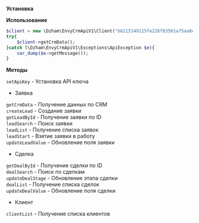 **Установка**

**Использование**

```php
$client = new \Dzham\EnvyCrmApiV1\Client("b6215149115fe226f83561a75aa8e6c6b54aa8c1");
try{ 
    $client->getCrmData();
}catch (\Dzham\EnvyCrmApiV1\Exceptions\ApiException $e){
    var_dump($e->getMessage());
}
```

**Методы**

``setApiKey`` - Установка API ключа
 - Заявка
 
 ``getCrmData`` - Получение данных по CRM  
 ``createLead`` - Создание заявки  
 ``getLeadById`` - Получение заявки по ID  
 ``leadSearch`` - Поиск заявки  
 ``leadList`` - Получение списка заявок  
 ``leadStart`` - Взятие заявки в работу  
 ``updateLeadValue`` - Обновление поля заявки  

 - Сделка
 
  ``getDealById`` - Получение сделки по ID  
  ``dealSearch`` - Поиск по сделкам  
  ``updateDealStage`` - Обновление этапа сделки  
  ``dealList`` - Получение списка сделок  
  ``updateDealValue`` - Обновление поля сделки  
 - Клиент
 
 ``clientList`` - Получение списка клиентов
